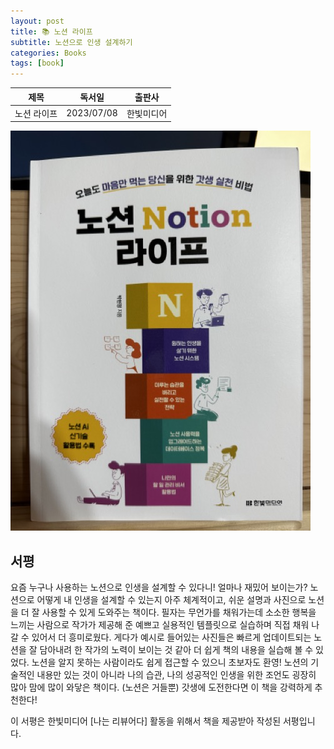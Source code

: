 ```yaml
---
layout: post
title: 📚 노션 라이프
subtitle: 노션으로 인생 설계하기
categories: Books
tags: [book]
---
```


|      제목       |   독서일   |  출판사  |
| :-------------: | :--------: | :------: |
| 노션 라이프 | 2023/07/08 | 한빛미디어 |

![복붙 개발자의 벼락 성공기](/assets/images/posts/notion_life.jpeg)

## 서평

요즘 누구나 사용하는 노션으로 인생을 설계할 수 있다니! 얼마나 재밌어 보이는가?
노션으로 어떻게 내 인생을 설계할 수 있는지 아주 체계적이고, 쉬운 설명과 사진으로 노션을 더 잘 사용할 수 있게 도와주는 책이다. 필자는 무언가를 채워가는데 소소한 행복을 느끼는 사람으로 작가가 제공해 준 예쁘고 실용적인 템플릿으로 실습하며 직접 채워 나갈 수 있어서 더 흥미로웠다. 게다가 예시로 들어있는 사진들은 빠르게 업데이트되는 노션을 잘 담아내려 한 작가의 노력이 보이는 것 같아 더 쉽게 책의 내용을 실습해 볼 수 있었다. 노션을 알지 못하는 사람이라도 쉽게 접근할 수 있으니 초보자도 환영! 노션의 기술적인 내용만 있는 것이 아니라 나의 습관, 나의 성공적인 인생을 위한 조언도 굉장히 많아 맘에 많이 와닿은 책이다. (노션은 거들뿐) 갓생에 도전한다면 이 책을 강력하게 추천한다!

이 서평은 한빛미디어 [나는 리뷰어다] 활동을 위해서 책을 제공받아 작성된 서평입니다.
